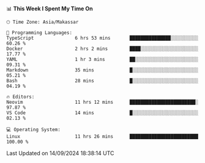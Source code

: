 <!--START_SECTION:waka-->
📊 **This Week I Spent My Time On** 

```text
🕑︎ Time Zone: Asia/Makassar

💬 Programming Languages: 
TypeScript               6 hrs 53 mins       ███████████████░░░░░░░░░░   60.26 % 
Docker                   2 hrs 2 mins        ████░░░░░░░░░░░░░░░░░░░░░   17.77 % 
YAML                     1 hr 3 mins         ██░░░░░░░░░░░░░░░░░░░░░░░   09.31 % 
Markdown                 35 mins             █░░░░░░░░░░░░░░░░░░░░░░░░   05.21 % 
Bash                     28 mins             █░░░░░░░░░░░░░░░░░░░░░░░░   04.19 % 

🔥 Editors: 
Neovim                   11 hrs 12 mins      ████████████████████████░   97.87 % 
VS Code                  14 mins             █░░░░░░░░░░░░░░░░░░░░░░░░   02.13 % 

💻 Operating System: 
Linux                    11 hrs 26 mins      █████████████████████████   100.00 % 
```


 Last Updated on 14/09/2024 18:38:14 UTC
<!--END_SECTION:waka-->
